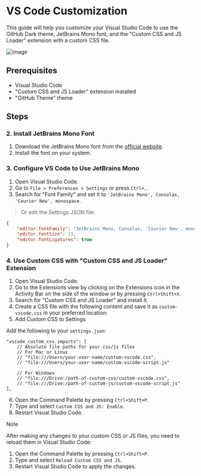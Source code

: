 # VS Code Customization

This guide will help you customize your Visual Studio Code to use the GitHub Dark theme, JetBrains Mono font, and the "Custom CSS and JS Loader" extension with a custom CSS file.

![image](https://github.com/user-attachments/assets/a85a2168-a67d-4ab6-8cdd-b7a197e86aca)

## Prerequisites

- Visual Studio Code
- "Custom CSS and JS Loader" extension installed
- "GitHub Theme" theme

## Steps

### 2. Install JetBrains Mono Font

1. Download the JetBrains Mono font from the [official website](https://www.jetbrains.com/lp/mono/).
2. Install the font on your system.

### 3. Configure VS Code to Use JetBrains Mono

1. Open Visual Studio Code.
2. Go to `File > Preferences > Settings` or press `Ctrl+,`.
3. Search for "Font Family" and set it to `'JetBrains Mono', Consolas, 'Courier New', monospace`.

> Or edit the Settings JSON file:

```json
{
    "editor.fontFamily": "JetBrains Mono, Consolas, 'Courier New', monospace",
    "editor.fontSize": 13,
    "editor.fontLigatures": true
}
```

### 4. Use Custom CSS with "Custom CSS and JS Loader" Extension

1. Open Visual Studio Code.
2. Go to the Extensions view by clicking on the Extensions icon in the Activity Bar on the side of the window or by pressing `Ctrl+Shift+X`.
3. Search for "Custom CSS and JS Loader" and install it.
4. Create a CSS file with the following content and save it as `custom-vscode.css` in your preferred location:
5. Add Custom CSS to Settings

Add the following to your `settings.json`:

```
"vscode_custom_css.imports": [
    // Absolute file paths for your css/js files
    // For Mac or Linux
    // "file:///Users/your-user-name/custom-vscode.css",
    // "file:///Users/your-user-name/custom-vscode-script.js"

    // For Windows
    // "file:///Drive:/path-of-custom-css/custom-vscode.css",
    // "file:///Drive:/path-of-custom-js/custom-vscode-script.js"
],
```

6. Open the Command Palette by pressing `Ctrl+Shift+P`.
7. Type and select `Custom CSS and JS: Enable`.
8. Restart Visual Studio Code.

> [!NOTE]
> After making any changes to your custom CSS or JS files, you need to reload them in Visual Studio Code:

1. Open the Command Palette by pressing `Ctrl+Shift+P`.
2. Type and select `Reload Custom CSS and JS`.
3. Restart Visual Studio Code to apply the changes.
